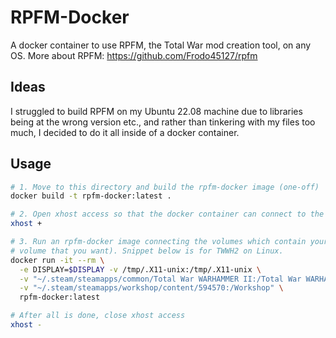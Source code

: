 # RPFM-Docker

A docker container to use RPFM, the Total War mod creation tool, on any OS.
More about RPFM: https://github.com/Frodo45127/rpfm

## Ideas

I struggled to build RPFM on my Ubuntu 22.08 machine due to libraries being at the wrong version etc., and rather than
tinkering with my files too much, I decided to do it all inside of a docker container.

## Usage

```sh
# 1. Move to this directory and build the rpfm-docker image (one-off)
docker build -t rpfm-docker:latest .

# 2. Open xhost access so that the docker container can connect to the host display
xhost +

# 3. Run an rpfm-docker image connecting the volumes which contain your Total War files (and any other
# volume that you want). Snippet below is for TWWH2 on Linux.
docker run -it --rm \
  -e DISPLAY=$DISPLAY -v /tmp/.X11-unix:/tmp/.X11-unix \
  -v "~/.steam/steamapps/common/Total War WARHAMMER II:/Total War WARHAMMER 2" \
  -v "~/.steam/steamapps/workshop/content/594570:/Workshop" \
  rpfm-docker:latest

# After all is done, close xhost access
xhost -
```

